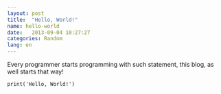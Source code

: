 ```yaml
---
layout: post
title:  "Hello, World!"
name: hello-world
date:   2013-09-04 10:27:27
categories: Random
lang: en
---
```


Every programmer starts programming with such statement, this blog, as well starts that way!

    print('Hello, World!')